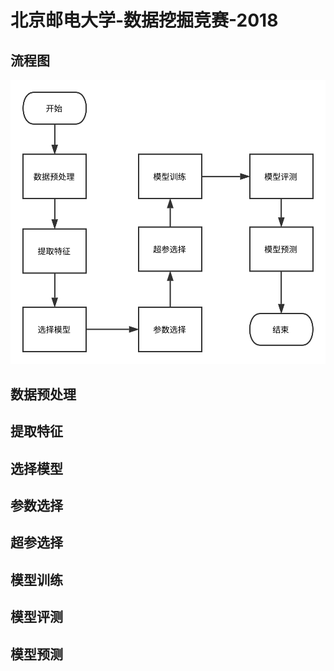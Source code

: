 # 北京邮电大学-数据挖掘竞赛-2018
## 流程图
![流程图](picture/流程图.svg)

## 数据预处理


## 提取特征
## 选择模型
## 参数选择
## 超参选择
## 模型训练
## 模型评测
## 模型预测